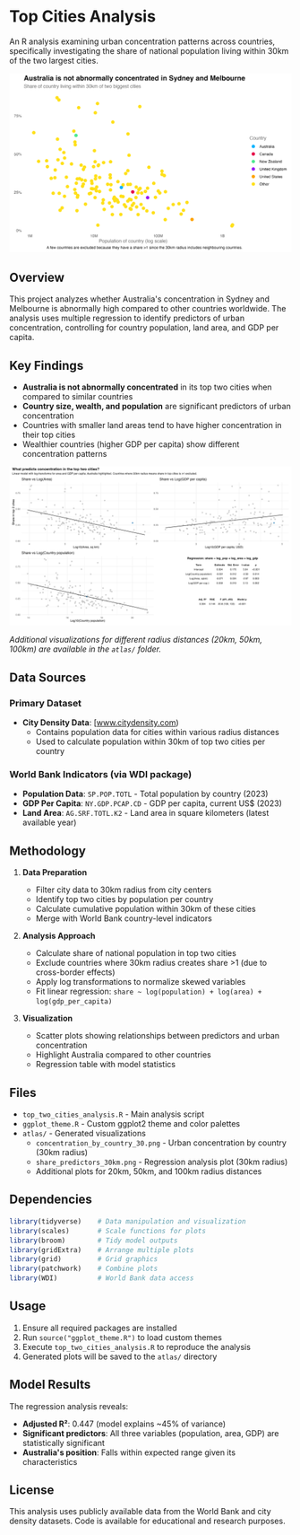 # Top Cities Analysis

An R analysis examining urban concentration patterns across countries, specifically investigating the share of national population living within 30km of the two largest cities.

![Urban Concentration by Country](atlas/concentration_by_country_30.png)

## Overview

This project analyzes whether Australia's concentration in Sydney and Melbourne is abnormally high compared to other countries worldwide. The analysis uses multiple regression to identify predictors of urban concentration, controlling for country population, land area, and GDP per capita.

## Key Findings

- **Australia is not abnormally concentrated** in its top two cities when compared to similar countries
- **Country size, wealth, and population** are significant predictors of urban concentration
- Countries with smaller land areas tend to have higher concentration in their top cities
- Wealthier countries (higher GDP per capita) show different concentration patterns

![Share Predictors Analysis](atlas/share_predictors_30km.png)

*Additional visualizations for different radius distances (20km, 50km, 100km) are available in the `atlas/` folder.*

## Data Sources

### Primary Dataset
- **City Density Data**: [www.citydensity.com)
  - Contains population data for cities within various radius distances
  - Used to calculate population within 30km of top two cities per country

### World Bank Indicators (via WDI package)
- **Population Data**: `SP.POP.TOTL` - Total population by country (2023)
- **GDP Per Capita**: `NY.GDP.PCAP.CD` - GDP per capita, current US$ (2023)  
- **Land Area**: `AG.SRF.TOTL.K2` - Land area in square kilometers (latest available year)

## Methodology

1. **Data Preparation**
   - Filter city data to 30km radius from city centers
   - Identify top two cities by population per country
   - Calculate cumulative population within 30km of these cities
   - Merge with World Bank country-level indicators

2. **Analysis Approach**
   - Calculate share of national population in top two cities
   - Exclude countries where 30km radius creates share >1 (due to cross-border effects)
   - Apply log transformations to normalize skewed variables
   - Fit linear regression: `share ~ log(population) + log(area) + log(gdp_per_capita)`

3. **Visualization**
   - Scatter plots showing relationships between predictors and urban concentration
   - Highlight Australia compared to other countries
   - Regression table with model statistics

## Files

- `top_two_cities_analysis.R` - Main analysis script
- `ggplot_theme.R` - Custom ggplot2 theme and color palettes
- `atlas/` - Generated visualizations
  - `concentration_by_country_30.png` - Urban concentration by country (30km radius)
  - `share_predictors_30km.png` - Regression analysis plot (30km radius)
  - Additional plots for 20km, 50km, and 100km radius distances

## Dependencies

```r
library(tidyverse)    # Data manipulation and visualization
library(scales)       # Scale functions for plots
library(broom)        # Tidy model outputs
library(gridExtra)    # Arrange multiple plots
library(grid)         # Grid graphics
library(patchwork)    # Combine plots
library(WDI)          # World Bank data access
```

## Usage

1. Ensure all required packages are installed
2. Run `source("ggplot_theme.R")` to load custom themes
3. Execute `top_two_cities_analysis.R` to reproduce the analysis
4. Generated plots will be saved to the `atlas/` directory

## Model Results

The regression analysis reveals:
- **Adjusted R²**: 0.447 (model explains ~45% of variance)
- **Significant predictors**: All three variables (population, area, GDP) are statistically significant
- **Australia's position**: Falls within expected range given its characteristics

## License

This analysis uses publicly available data from the World Bank and city density datasets. Code is available for educational and research purposes.
